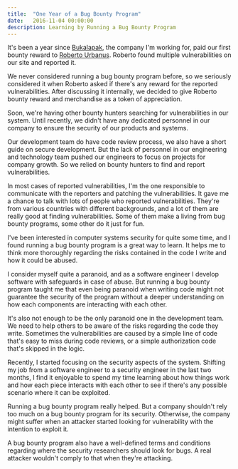 ```yaml
---
title:  "One Year of a Bug Bounty Program"
date:   2016-11-04 00:00:00
description: Learning by Running a Bug Bounty Program
---
```


It's been a year since [Bukalapak](https://www.bukalapak.com), the company I'm working for, paid our first bounty reward to [Roberto Urbanus](https://twitter.com/Bet0_Shinoda). Roberto found multiple vulnerabilities on our site and reported it.

We never considered running a bug bounty program before, so we seriously considered it when Roberto asked if there's any reward for the reported vulnerabilities. After discussing it internally, we decided to give Roberto bounty reward and merchandise as a token of appreciation.

Soon, we're having other bounty hunters searching for vulnerabilities in our system. Until recently, we didn't have any dedicated personnel in our company to ensure the security of our products and systems.

Our development team do have code review process, we also have a short guide on secure development. But the lack of personnel in our engineering and technology team pushed our engineers to focus on projects for company growth. So we relied on bounty hunters to find and report vulnerabilities.

In most cases of reported vulnerabilities, I'm the one responsible to communicate with the reporters and patching the vulnerabilities. It gave me a chance to talk with lots of people who reported vulnerabilities. They're from various countries with different backgrounds, and a lot of them are really good at finding vulnerabilities. Some of them make a living from bug bounty programs, some other do it just for fun.

I've been interested in computer systems security for quite some time, and I found running a bug bounty program is a great way to learn. It helps me to think more thoroughly regarding the risks contained in the code I write and how it could be abused.

I consider myself quite a paranoid, and as a software engineer I develop software with safeguards in case of abuse. But running a bug bounty program taught me that even being paranoid when writing code might not guarantee the security of the program without a deeper understanding on how each components are interacting with each other.

It's also not enough to be the only paranoid one in the development team. We need to help others to be aware of the risks regarding the code they write. Sometimes the vulnerabilities are caused by a simple line of code that's easy to miss during code reviews, or a simple authorization code that's skipped in the logic.

Recently, I started focusing on the security aspects of the system. Shifting my job from a software engineer to a security engineer in the last two months, I find it enjoyable to spend my time learning about how things work and how each piece interacts with each other to see if there's any possible scenario where it can be exploited.

Running a bug bounty program really helped. But a company shouldn't rely too much on a bug bounty program for its security. Otherwise, the company might suffer when an attacker started looking for vulnerability with the intention to exploit it.

A bug bounty program also have a well-defined terms and conditions regarding where the security researchers should look for bugs. A real attacker wouldn't comply to that when they're attacking.